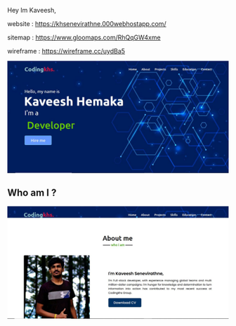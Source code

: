 Hey Im Kaveesh,

website : https://khsenevirathne.000webhostapp.com/

sitemap : https://www.gloomaps.com/RhQqGW4xme

wireframe : https://wireframe.cc/uydBa5

![git Front](assets/images/Front.JPG)

## Who am I ?

![about me](assets/images/aboutme.JPG)